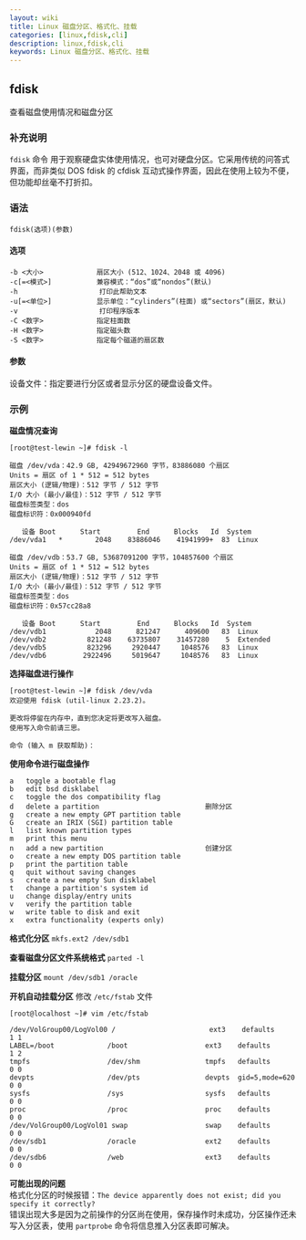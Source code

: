 ```yaml
---
layout: wiki
title: Linux 磁盘分区、格式化、挂载
categories: [linux,fdisk,cli]
description: linux,fdisk,cli
keywords: Linux 磁盘分区、格式化、挂载
---
```


## fdisk
查看磁盘使用情况和磁盘分区

### 补充说明
`fdisk` 命令 用于观察硬盘实体使用情况，也可对硬盘分区。它采用传统的问答式界面，而非类似 DOS fdisk 的 cfdisk 互动式操作界面，因此在使用上较为不便，但功能却丝毫不打折扣。

### 语法
`fdisk(选项)(参数)`

#### 选项
``` shell
-b <大小>             扇区大小 (512、1024、2048 或 4096)
-c[=<模式>]           兼容模式：“dos”或“nondos”(默认)
-h                    打印此帮助文本
-u[=<单位>]           显示单位：“cylinders”(柱面) 或“sectors”(扇区，默认)
-v                    打印程序版本
-C <数字>             指定柱面数
-H <数字>             指定磁头数
-S <数字>             指定每个磁道的扇区数
```

#### 参数
设备文件：指定要进行分区或者显示分区的硬盘设备文件。

### 示例
**磁盘情况查询**
``` shell
[root@test-lewin ~]# fdisk -l

磁盘 /dev/vda：42.9 GB, 42949672960 字节，83886080 个扇区
Units = 扇区 of 1 * 512 = 512 bytes
扇区大小 (逻辑/物理)：512 字节 / 512 字节
I/O 大小 (最小/最佳)：512 字节 / 512 字节
磁盘标签类型：dos
磁盘标识符：0x000940fd

   设备 Boot      Start         End      Blocks   Id  System
/dev/vda1   *        2048    83886046    41941999+  83  Linux

磁盘 /dev/vdb：53.7 GB, 53687091200 字节，104857600 个扇区
Units = 扇区 of 1 * 512 = 512 bytes
扇区大小 (逻辑/物理)：512 字节 / 512 字节
I/O 大小 (最小/最佳)：512 字节 / 512 字节
磁盘标签类型：dos
磁盘标识符：0x57cc28a8

   设备 Boot      Start         End      Blocks   Id  System
/dev/vdb1            2048      821247      409600   83  Linux
/dev/vdb2          821248    63735807    31457280    5  Extended
/dev/vdb5          823296     2920447     1048576   83  Linux
/dev/vdb6         2922496     5019647     1048576   83  Linux
```

**选择磁盘进行操作**
``` shell
[root@test-lewin ~]# fdisk /dev/vda
欢迎使用 fdisk (util-linux 2.23.2)。

更改将停留在内存中，直到您决定将更改写入磁盘。
使用写入命令前请三思。

命令 (输入 m 获取帮助)：
```

**使用命令进行磁盘操作**

``` shell
a   toggle a bootable flag
b   edit bsd disklabel
c   toggle the dos compatibility flag
d   delete a partition                          删除分区
g   create a new empty GPT partition table
G   create an IRIX (SGI) partition table
l   list known partition types
m   print this menu
n   add a new partition                         创建分区
o   create a new empty DOS partition table
p   print the partition table
q   quit without saving changes
s   create a new empty Sun disklabel
t   change a partition's system id
u   change display/entry units
v   verify the partition table
w   write table to disk and exit
x   extra functionality (experts only)
```

**格式化分区**
`mkfs.ext2 /dev/sdb1`

**查看磁盘分区文件系统格式**
`parted -l`

**挂载分区**
`mount /dev/sdb1 /oracle`

**开机自动挂载分区**
修改 `/etc/fstab` 文件

``` shell
[root@localhost ~]# vim /etc/fstab

/dev/VolGroup00/LogVol00 /                       ext3    defaults        1 1
LABEL=/boot             /boot                   ext3    defaults        1 2
tmpfs                   /dev/shm                tmpfs   defaults        0 0
devpts                  /dev/pts                devpts  gid=5,mode=620  0 0
sysfs                   /sys                    sysfs   defaults        0 0
proc                    /proc                   proc    defaults        0 0
/dev/VolGroup00/LogVol01 swap                   swap    defaults        0 0
/dev/sdb1               /oracle                 ext2    defaults        0 0
/dev/sdb6               /web                    ext3    defaults        0 0
```

**可能出现的问题**  
格式化分区的时候报错：`The device apparently does not exist; did you specify it correctly?`  
错误出现大多是因为之前操作的分区尚在使用，保存操作时未成功，分区操作还未写入分区表，使用 `partprobe` 命令将信息推入分区表即可解决。

